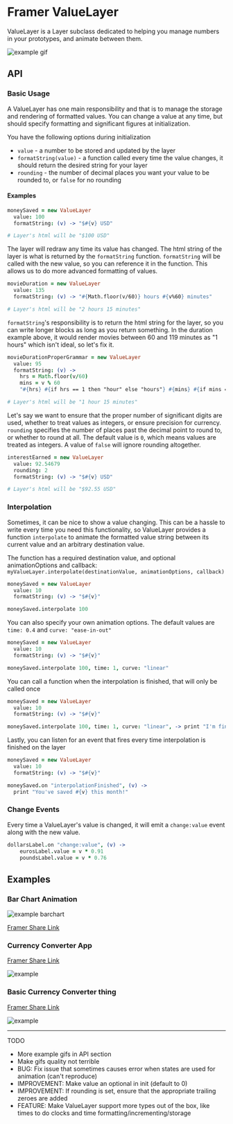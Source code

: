 # Framer ValueLayer

ValueLayer is a Layer subclass dedicated to helping you manage numbers in your prototypes, and animate between them.

![example gif](http://i.giphy.com/l41Yh0YgfXpSu1An6.gif)

## API

### Basic Usage
A ValueLayer has one main responsibility and that is to manage the storage and rendering of formatted values. You can change a value at any time, but should specify formatting and significant figures at initialization.

You have the following options during initialization
- ```value``` - a number to be stored and updated by the layer
- ```formatString(value)``` - a function called every time the value changes, it should return the desired string for your layer
- ```rounding``` - the number of decimal places you want your value to be rounded to, or `false` for no rounding

#### Examples

```coffeescript
moneySaved = new ValueLayer
  value: 100
  formatString: (v) -> "$#{v} USD"

# Layer's html will be "$100 USD"
```
The layer will redraw any time its value has changed. The html string of the layer is what is returned by the `formatString` function. `formatString` will be called with the new value, so you can reference it in the function. This allows us to do more advanced formatting of values.

```coffeescript
movieDuration = new ValueLayer
  value: 135
  formatString: (v) -> "#{Math.floor(v/60)} hours #{v%60} minutes"

# Layer's html will be "2 hours 15 minutes"
```

`formatString`'s responsibility is to return the html string for the layer, so you can write longer blocks as long as you return something. In the duration example above, it would render movies between 60 and 119 minutes as "1 hours" which isn't ideal, so let's fix it.

```coffeescript
movieDurationProperGrammar = new ValueLayer
  value: 95
  formatString: (v) ->
  	hrs = Math.floor(v/60)
  	mins = v % 60
  	"#{hrs} #{if hrs == 1 then "hour" else "hours"} #{mins} #{if mins == 1 then "minute" else "minutes"}"

# Layer's html will be "1 hour 15 minutes"
```

Let's say we want to ensure that the proper number of significant digits are used, whether to treat values as integers, or ensure precision for currency. `rounding` specifies the number of places past the decimal point to round to, or whether to round at all. The default value is `0`, which means values are treated as integers. A value of `false` will ignore rounding altogether.

```coffeescript
interestEarned = new ValueLayer
  value: 92.54679
  rounding: 2
  formatString: (v) -> "$#{v} USD"

# Layer's html will be "$92.55 USD"
```

### Interpolation
Sometimes, it can be nice to show a value changing. This can be a hassle to write every time you need this functionality, so ValueLayer provides a function `interpolate` to animate the formatted value string between its current value and an arbitrary destination value.

The function has a required destination value, and optional animationOptions and callback: `myValueLayer.interpolate(destinationValue, animationOptions, callback)`

```coffeescript
moneySaved = new ValueLayer
  value: 10
  formatString: (v) -> "$#{v}"

moneySaved.interpolate 100
```

You can also specify your own animation options. The default values are `time: 0.4` and `curve: "ease-in-out"`
```coffeescript
moneySaved = new ValueLayer
  value: 10
  formatString: (v) -> "$#{v}"

moneySaved.interpolate 100, time: 1, curve: "linear"
```

You can call a function when the interpolation is finished, that will only be called once
```coffeescript
moneySaved = new ValueLayer
  value: 10
  formatString: (v) -> "$#{v}"

moneySaved.interpolate 100, time: 1, curve: "linear", -> print "I'm finished!"
```

Lastly, you can listen for an event that fires every time interpolation is finished on the layer
```coffeescript
moneySaved = new ValueLayer
  value: 10
  formatString: (v) -> "$#{v}"

moneySaved.on "interpolationFinished", (v) ->
  print "You've saved #{v} this month!"
```


### Change Events

Every time a ValueLayer's value is changed, it will emit a `change:value` event along with the new value.
```coffeescript
dollarsLabel.on "change:value", (v) ->
	eurosLabel.value = v * 0.91
	poundsLabel.value = v * 0.76

```
## Examples
### Bar Chart Animation
![example barchart](http://i.giphy.com/l0HlShKU8UFzXRdok.gif)

[Framer Share Link](http://share.framerjs.com/s1n8imwldqd5/)
### Currency Converter App
[Framer Share Link](http://share.framerjs.com/d4j2j90rb3x1/)

![example](http://i.giphy.com/26BRL7fdkp5hsn852.gif)

### Basic Currency Converter thing
[Framer Share Link](http://share.framerjs.com/6usn0ms33jju/)

![example](http://i.giphy.com/l41Yh0YgfXpSu1An6.gif)


_____
TODO

- More example gifs in API section
- Make gifs quality not terrible
- BUG: Fix issue that sometimes causes error when states are used for animation (can't reproduce)
- IMPROVEMENT: Make value an optional in init (default to 0)
- IMPROVEMENT: If rounding is set, ensure that the appropriate trailing zeroes are added
- FEATURE: Make ValueLayer support more types out of the box, like times to do clocks and time formatting/incrementing/storage
